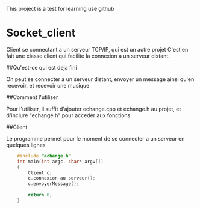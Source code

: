 This project is a test for learning use github

# Socket_client

Client se connectant a un serveur TCP/IP, qui est un autre projet
C'est en fait une classe client qui facilite la connexion a un serveur distant.

##Qu'est-ce qui est deja fini

On peut se connecter a un serveur distant, envoyer un message ainsi qu'en recevoir, et recevoir une musique

##Comment l'utiliser

Pour l'utiliser, il suffit d'ajouter echange.cpp et echange.h au projet, et d'inclure "echange.h" pour acceder aux fonctions

##Client

  Le programme permet pour le moment de se connecter a un serveur en quelques lignes


```C++
    #include "echange.h"
    int main(int argc, char* argv[])
    {
        Client c;
        c.connexion au serveur();
        c.envoyerMessage();
      
        return 0;
    }
```    
